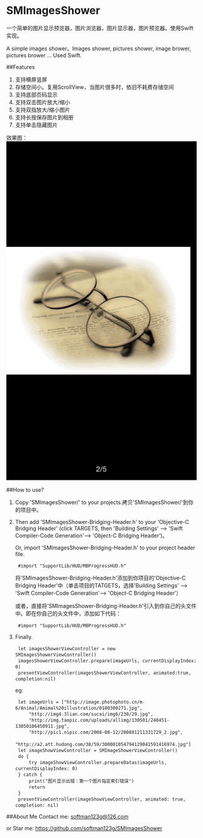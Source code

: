 # SMImagesShower
一个简单的图片显示预览器，图片浏览器，图片显示器，图片预览器。使用Swift实现。

A simple images shower。Images shower, pictures shower, image brower, pictures brower ...
Used Swift.

##Features
1. 支持横屏竖屏
2. 存储空间小。复用ScrollView，当图片很多时，依旧不耗费存储空间
3. 支持底部页码显示
4. 支持双击图片放大/缩小
5. 支持双指放大/缩小图片
6. 支持长按保存图片到相册
7. 支持单击隐藏图片

效果图：
![ImagesShower](/ImagesShower.gif)

##How to use?
1. Copy 'SMImagesShower/' to your projects.拷贝'SMImagesShower/'到你的项目中。
2. Then add 'SMImagesShower-Bridging-Header.h' to your 'Objective-C Bridging Header' (click TARGETS, then 'Building Settings' --> 'Swift Compiler-Code Generation'--> 'Object-C Bridging Header')。

	Or, import 'SMImagesShower-Bridging-Header.h' to your project header file.
	
		#import "SupportLib/HUD/MBProgressHUD.h"

	将'SMImagesShower-Bridging-Header.h'添加到你项目的'Objective-C Bridging Header'中（单击项目的TATGETS，选择'Building Settings' --> 'Swift Compiler-Code Generation'--> 'Object-C Bridging Header'）
	
	或者，直接将'SMImagesShower-Bridging-Header.h'引入到你自己的头文件中。即在你自己的头文件中，添加如下代码：
		
		#import "SupportLib/HUD/MBProgressHUD.h"
3. Finally.

		let imagesShowerViewController = new SMImagesShowerViewController()
		imagesShowerViewController.prepare(imageUrls, currentDisplayIndex: 0)
		presentViewController(imagesShowerViewController, animated:true, completion:nil)
	eg:
	
		let imageUrls = ["http://image.photophoto.cn/m-6/Animal/Amimal%20illustration/0180300271.jpg",
            "http://img4.3lian.com/sucai/img6/230/29.jpg",
            "http://img.taopic.com/uploads/allimg/130501/240451-13050106450911.jpg",
            "http://pic1.nipic.com/2008-08-12/200881211331729_2.jpg",
            "http://a2.att.hudong.com/38/59/300001054794129041591416974.jpg"]
        let imageShowViewController = SMImageShowerViewController()
        do {
            try imageShowViewController.prepareDatas(imageUrls, currentDisplayIndex: 0)
        } catch {
            print("图片显示出错：第一个图片指定索引错误")
            return
        }
        presentViewController(imageShowViewController, animated: true, completion: nil)

##About Me
Contact me: softman123g@126.com

or Star me: https://github.com/softman123g/SMImagesShower


